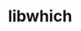 ---
title: "libwhich"
layout: cache
categories: [package, develop]
meta: {"compilers": ["gcc@=11.4.0"], "num_specs": 2, "num_specs_by_stack": {"e4s": 2, "root": 2, "tutorial": 2}, "oss": ["ubuntu22.04"], "platforms": ["linux"], "stacks": ["e4s", "root", "tutorial"], "targets": ["x86_64_v3"], "versions": ["1.1.0"]}
spec_details: [{"compiler": "gcc@=11.4.0", "hash": "42ft7md4jbzqvenc6gxud5mjopwuekdf", "os": "ubuntu22.04", "platform": "linux", "size": "-", "stacks": ["e4s", "root", "tutorial"], "tarball": "https://binaries.spack.io/develop/build_cache/linux-ubuntu22.04-x86_64_v3/gcc-11.4.0/libwhich-1.1.0/linux-ubuntu22.04-x86_64_v3-gcc-11.4.0-libwhich-1.1.0-42ft7md4jbzqvenc6gxud5mjopwuekdf.spack", "target": "x86_64_v3", "variants": ["build_system=generic"], "versions": ["1.1.0"]}, {"compiler": "gcc@=11.4.0", "hash": "p3vcbzslpvynqgmyhtiathwtshle35pm", "os": "ubuntu22.04", "platform": "linux", "size": "-", "stacks": ["e4s", "root", "tutorial"], "tarball": "https://binaries.spack.io/develop/build_cache/linux-ubuntu22.04-x86_64_v3/gcc-11.4.0/libwhich-1.1.0/linux-ubuntu22.04-x86_64_v3-gcc-11.4.0-libwhich-1.1.0-p3vcbzslpvynqgmyhtiathwtshle35pm.spack", "target": "x86_64_v3", "variants": ["build_system=generic"], "versions": ["1.1.0"]}]
---